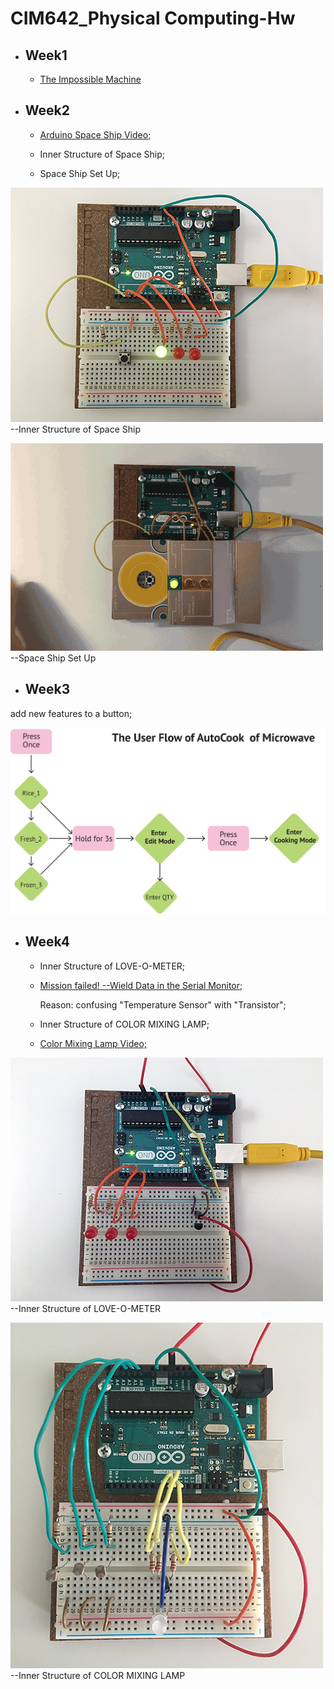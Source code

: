 # CIM642_Physical Computing-Hw

* ## Week1
  * [The Impossible Machine](https://github.com/yuanfang313/CIM642_Physical_Computing/blob/master/The%20Impossible%20Machine.jpg)


* ## Week2
  * [Arduino Space Ship Video;](https://www.youtube.com/watch?v=jytHs_YT814)

  * Inner Structure of Space Ship; 
  
  * Space Ship Set Up;
  
  

![](https://github.com/yuanfang313/CIM642_Physical_Computing/blob/master/Hw/Hw2_Inner%20structure.jpg?raw=true) --Inner Structure of Space Ship


  

![](https://github.com/yuanfang313/CIM642_Physical_Computing/blob/master/Hw/Hw2_spaceship.gif?raw=true) --Space Ship Set Up



* ## Week3

add new features to a button;

![](https://github.com/yuanfang313/CIM642_Physical_Computing/blob/master/Hw/Hw3_one%20button-interface.jpg?raw=true)



* ## Week4
  * Inner Structure of LOVE-O-METER;
  
  * [Mission failed! --Wield Data in the Serial Monitor;](https://github.com/yuanfang313/CIM642_Physical_Computing/blob/master/Hw/Hw4_data_in_the_serialMonitor.png?raw=true)
  
     Reason: confusing "Temperature Sensor" with "Transistor";
  
  * Inner Structure of COLOR MIXING LAMP;
  
  * [Color Mixing Lamp Video;](https://www.youtube.com/watch?v=FOUSL9VOmBw)
 
![](https://github.com/yuanfang313/CIM642_Physical_Computing/blob/master/Hw/Hw4_Love-o-Meter.jpg?raw=true) --Inner Structure of LOVE-O-METER

![](https://github.com/yuanfang313/CIM642_Physical_Computing/blob/master/Hw/Hw4_ColorMixingLamp-Structure_s.jpg?raw=true)--Inner Structure of COLOR MIXING LAMP

